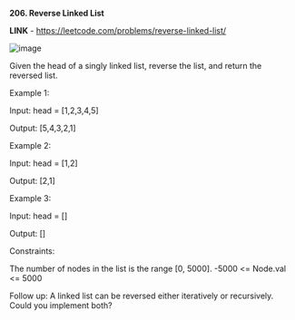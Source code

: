 **206. Reverse Linked List**

**LINK** - https://leetcode.com/problems/reverse-linked-list/

![image](https://user-images.githubusercontent.com/92528845/190068166-55763957-f527-43db-a8bd-44e1c7f518f4.png)


Given the head of a singly linked list, reverse the list, and return the reversed list.
 

Example 1:

Input: head = [1,2,3,4,5]

Output: [5,4,3,2,1]


Example 2:

Input: head = [1,2]

Output: [2,1]


Example 3:

Input: head = []

Output: []
 

Constraints:

The number of nodes in the list is the range [0, 5000].
-5000 <= Node.val <= 5000
 

Follow up: A linked list can be reversed either iteratively or recursively. Could you implement both?
